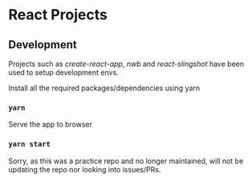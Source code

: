 # React Projects

## Development

Projects such as _create-react-app_, _nwb_ and _react-slingshot_ have been used to setup development envs.

Install all the required packages/dependencies using yarn

### `yarn`

Serve the app to browser

### `yarn start`
Sorry, as this was a practice repo and no longer maintained, will not be updating the repo nor looking into issues/PRs.
